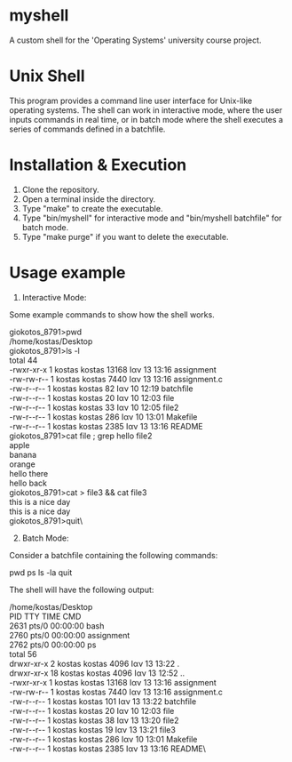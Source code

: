 # myshell
A custom shell for the 'Operating Systems' university course project.

# Unix Shell
This program provides a command line user interface for Unix-like operating systems. The shell can work in interactive mode, where the user inputs commands in real time, or in batch mode where the shell executes a series of commands defined in a batchfile.

# Installation & Execution
1) Clone the repository.
2) Open a terminal inside the directory.
3) Type "make" to create the executable.
4) Type "bin/myshell" for interactive mode and "bin/myshell batchfile" for batch mode.
5) Type "make purge" if you want to delete the executable.

# Usage example
1) Interactive Mode:

Some example commands to show how the shell works.

giokotos_8791>pwd\
/home/kostas/Desktop\
giokotos_8791>ls -l\
total 44\
-rwxr-xr-x 1 kostas kostas 13168 Ιαν  13 13:16 assignment\
-rw-rw-r-- 1 kostas kostas  7440 Ιαν  13 13:16 assignment.c\
-rw-r--r-- 1 kostas kostas    82 Ιαν  10 12:19 batchfile\
-rw-r--r-- 1 kostas kostas    20 Ιαν  10 12:03 file\
-rw-r--r-- 1 kostas kostas    33 Ιαν  10 12:05 file2\
-rw-r--r-- 1 kostas kostas   286 Ιαν  10 13:01 Makefile\
-rw-r--r-- 1 kostas kostas  2385 Ιαν  13 13:16 README\
giokotos_8791>cat file ; grep hello file2\
apple\
banana\
orange\
hello there\
hello back\
giokotos_8791>cat > file3 && cat file3\
this is a nice day\
this is a nice day\
giokotos_8791>quit\

2) Batch Mode:

Consider a batchfile containing the following commands:

pwd
ps
ls -la
quit

The shell will have the following output:

/home/kostas/Desktop\
  PID TTY          TIME CMD\
 2631 pts/0    00:00:00 bash\
 2760 pts/0    00:00:00 assignment\
 2762 pts/0    00:00:00 ps\
total 56\
drwxr-xr-x  2 kostas kostas  4096 Ιαν  13 13:22 .\
drwxr-xr-x 18 kostas kostas  4096 Ιαν  13 12:52 ..\
-rwxr-xr-x  1 kostas kostas 13168 Ιαν  13 13:16 assignment\
-rw-rw-r--  1 kostas kostas  7440 Ιαν  13 13:16 assignment.c\
-rw-r--r--  1 kostas kostas   101 Ιαν  13 13:22 batchfile\
-rw-r--r--  1 kostas kostas    20 Ιαν  10 12:03 file\
-rw-r--r--  1 kostas kostas    38 Ιαν  13 13:20 file2\
-rw-r--r--  1 kostas kostas    19 Ιαν  13 13:21 file3\
-rw-r--r--  1 kostas kostas   286 Ιαν  10 13:01 Makefile\
-rw-r--r--  1 kostas kostas  2385 Ιαν  13 13:16 README\
